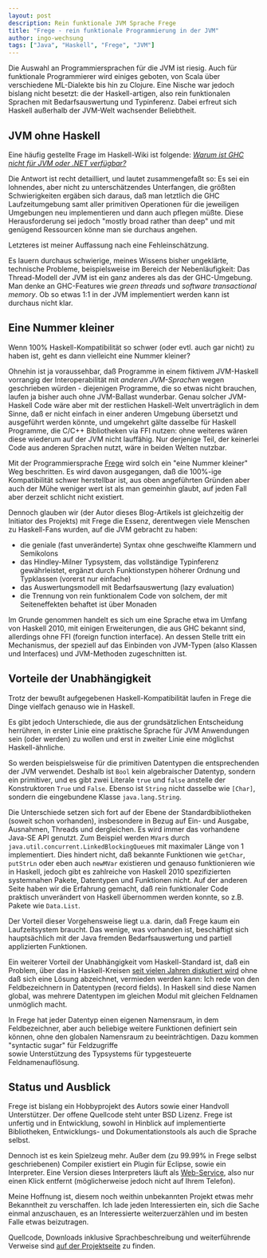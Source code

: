 ```yaml
---
layout: post
description: Rein funktionale JVM Sprache Frege
title: "Frege - rein funktionale Programmierung in der JVM"
author: ingo-wechsung
tags: ["Java", "Haskell", "Frege", "JVM"]
---
```


Die Auswahl an Programmiersprachen für die JVM ist riesig. 
Auch für funktionale Programmierer wird einiges geboten, von Scala über verschiedene ML-Dialekte bis hin zu Clojure.
Eine Nische war jedoch bislang nicht besetzt: 
die der Haskell-artigen, also rein funktionalen Sprachen mit Bedarfsauswertung und Typinferenz.
Dabei erfreut sich Haskell außerhalb der JVM-Welt wachsender Beliebtheit.

<!-- more start -->

<!-- Das ist auch die Syntax für Kommentare, die im HTML nachher
auftauchen. -->

## JVM ohne Haskell ##

Eine häufig gestellte Frage im Haskell-Wiki ist folgende: 
[_Warum ist GHC nicht für JVM oder .NET verfügbar?_](http://www.haskell.org/haskellwiki/GHC/FAQ#Why_isn.27t_GHC_available_for_.NET_or_on_the_JVM.3F)

Die Antwort ist recht detailliert, und lautet zusammengefaßt so: 
Es sei ein lohnendes, aber nicht zu unterschätzendes Unterfangen, 
die größten Schwierigkeiten ergäben sich daraus, daß man letztlich die GHC Laufzeitumgebung 
samt aller primitiven Operationen für die jeweiligen Umgebungen neu implementieren und dann auch pflegen müßte.
Diese Herausforderung sei jedoch "mostly broad rather than deep" 
und mit genügend Ressourcen könne man sie durchaus angehen.

Letzteres ist meiner Auffassung nach eine Fehleinschätzung.

Es lauern durchaus schwierige, meines Wissens bisher ungeklärte, technische Probleme,
beispielsweise im Bereich der Nebenläufigkeit: Das Thread-Modell der JVM ist ein ganz anderes
als das der GHC-Umgebung. Man denke an GHC-Features wie _green threads_ und _software transactional memory_. 
Ob so etwas 1:1 in der JVM implementiert werden kann ist durchaus nicht klar.

## Eine Nummer kleiner ##

Wenn 100% Haskell-Kompatibilität so schwer (oder evtl. auch gar nicht) zu haben ist, 
geht es dann vielleicht eine Nummer kleiner? 

Ohnehin ist ja voraussehbar, daß Programme in einem fiktivem JVM-Haskell 
vorrangig der Interoperabilität mit _anderen JVM-Sprachen_ wegen geschrieben würden - 
diejenigen Programme, die so etwas nicht brauchen, laufen ja bisher auch ohne JVM-Ballast wunderbar.
Genau solcher JVM-Haskell Code wäre aber mit der restlichen Haskell-Welt unverträglich in dem Sinne,
daß er nicht einfach in einer anderen Umgebung übersetzt und ausgeführt werden könnte, und umgekehrt
gälte dasselbe für Haskell Programme, die C/C++ Bibliotheken via FFI nutzen: ohne weiteres wären diese
wiederum auf der JVM nicht lauffähig. Nur derjenige Teil, der keinerlei Code aus anderen Sprachen nutzt, 
wäre in beiden Welten nutzbar.

Mit der Programmiersprache [Frege](https://github.com/Frege/frege) wird solch ein "eine Nummer kleiner" Weg beschritten.
Es wird davon ausgegangen, daß die 100%-ige Kompatibilität schwer herstellbar ist, 
aus oben angeführten Gründen aber auch der Mühe weniger wert ist als man gemeinhin glaubt, 
auf jeden Fall aber derzeit schlicht nicht existiert.

Dennoch glauben wir (der Autor dieses Blog-Artikels ist gleichzeitig der Initiator des Projekts) 
mit Frege die Essenz, derentwegen viele Menschen zu Haskell-Fans wurden, auf die JVM gebracht zu haben:

  * die geniale (fast unveränderte) Syntax ohne geschweifte Klammern und Semikolons
  * das Hindley-Milner Typsystem, das vollständige Typinferenz gewährleistet, ergänzt durch Funktionstypen höherer Ordnung und Typklassen (vorerst nur einfache)
  * das Auswertungsmodell mit Bedarfsauswertung (lazy evaluation)
  * die Trennung von rein funktionalem Code von solchem, der mit Seiteneffekten behaftet ist über Monaden

Im Grunde genommen handelt es sich um eine Sprache etwa im Umfang von Haskell 2010, 
mit einigen Erweiterungen, die aus GHC bekannt sind,
allerdings ohne FFI (foreign function interface). 
An dessen Stelle tritt ein Mechanismus, 
der speziell auf das Einbinden von JVM-Typen (also Klassen und Interfaces) und JVM-Methoden zugeschnitten ist.

## Vorteile der Unabhängigkeit ##

Trotz der bewußt aufgegebenen Haskell-Kompatibilität laufen in Frege die Dinge vielfach genauso wie in Haskell. 

Es gibt jedoch Unterschiede, die aus der grundsätzlichen Entscheidung herrühren, 
in erster Linie eine praktische Sprache für JVM Anwendungen sein 
(oder werden) zu wollen und erst in zweiter Linie eine möglichst Haskell-ähnliche. 

So werden beispielsweise für die primitiven Datentypen die entsprechenden der JVM verwendet.
Deshalb ist `Bool` kein algebraischer Datentyp, sondern ein primitiver, und es gibt zwei Literale `true` und `false`
anstelle der Konstruktoren `True` und `False`. Ebenso ist `String` nicht dasselbe wie `[Char]`, 
sondern die eingebundene Klasse `java.lang.String`.

Die Unterschiede setzen sich fort auf der Ebene der Standardbibliotheken (soweit schon vorhanden), 
insbesondere in Bezug auf Ein- und Ausgabe, Ausnahmen, Threads und dergleichen. 
Es wird immer das vorhandene Java-SE API genutzt.
Zum Beispiel werden `MVar`s durch `java.util.concurrent.LinkedBlockingQueue`s mit maximaler Länge von 1 implementiert.
Dies hindert nicht, daß bekannte Funktionen wie `getChar`, `putStrLn` oder eben auch `newMVar` existieren 
und genauso funktionieren wie in Haskell, 
jedoch gibt es zahlreiche von Haskell 2010 spezifizierten systemnahen Pakete, Datentypen und Funktionen nicht. 
Auf der anderen Seite haben wir die Erfahrung gemacht, daß rein funktionaler Code praktisch unverändert von Haskell
übernommen werden konnte, so z.B. Pakete wie `Data.List`.

Der Vorteil dieser Vorgehensweise liegt u.a. darin, daß Frege kaum ein Laufzeitsystem braucht. 
Das wenige, was vorhanden ist, beschäftigt sich hauptsächlich mit der Java fremden 
Bedarfsauswertung und partiell applizierten Funktionen.

Ein weiterer Vorteil der Unabhängigkeit vom Haskell-Standard ist, daß ein Problem, 
über das in Haskell-Kreisen 
[seit vielen Jahren diskutiert wird](http://ghc.haskell.org/trac/ghc/wiki/Records) 
ohne daß sich eine Lösung abzeichnet, vermieden werden kann: 
Ich rede von den Feldbezeichnern in Datentypen (record fields). 
In Haskell sind diese Namen global, was mehrere Datentypen im gleichen Modul mit gleichen Feldnamen unmöglich macht.

In Frege hat jeder Datentyp einen eigenen Namensraum, in dem Feldbezeichner, aber auch beliebige weitere Funktionen
definiert sein können, ohne den globalen Namensraum zu beeinträchtigen. 
Dazu kommen "syntactic sugar" für Feldzugriffe  
sowie Unterstützung des Typsystems für typgesteuerte Feldnamenauflösung.

## Status und Ausblick ##

Frege ist bislang ein Hobbyprojekt des Autors sowie einer Handvoll Unterstützer. 
Der offene Quellcode steht unter BSD Lizenz.
Frege ist unfertig und in Entwicklung, 
sowohl in Hinblick auf implementierte Bibliotheken, Entwicklungs- und Dokumentationstools als auch die Sprache selbst.

Dennoch ist es kein Spielzeug mehr. 
Außer dem (zu 99.99% in Frege selbst geschriebenen) Compiler existiert ein Plugin für Eclipse, 
sowie ein Interpreter. Eine Version dieses Interpreters läuft als 
[Web-Service](http://try.frege-lang.org/), also nur einen Klick entfernt (möglicherweise jedoch nicht auf Ihrem Telefon).

Meine Hoffnung ist, diesem noch weithin unbekannten Projekt etwas mehr Bekanntheit zu verschaffen.
Ich lade jeden Interessierten ein, sich die Sache einmal anzuschauen, es an Interessierte weiterzuerzählen
und im besten Falle etwas beizutragen.

Quellcode, Downloads inklusive Sprachbeschreibung und weiterführende Verweise sind
[auf der Projektseite](https://github.com/Frege/frege) zu finden.

<!-- more end -->
